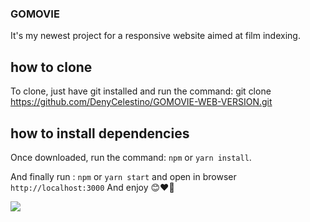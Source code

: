### GOMOVIE

It's my newest project for a responsive website aimed at film indexing.

## how to clone

To clone, just have git installed and run the command: git clone https://github.com/DenyCelestino/GOMOVIE-WEB-VERSION.git

## how to install dependencies

Once downloaded, run the command: `npm` or `yarn install`.

And finally run : `npm` or `yarn start` and open in browser `http://localhost:3000`
And enjoy 😊❤️🎉

<img align="center" src="https://bantuc.s3.us-east-2.amazonaws.com/gomovie/repository-images/+Screen+Capture+(74).png"/>
